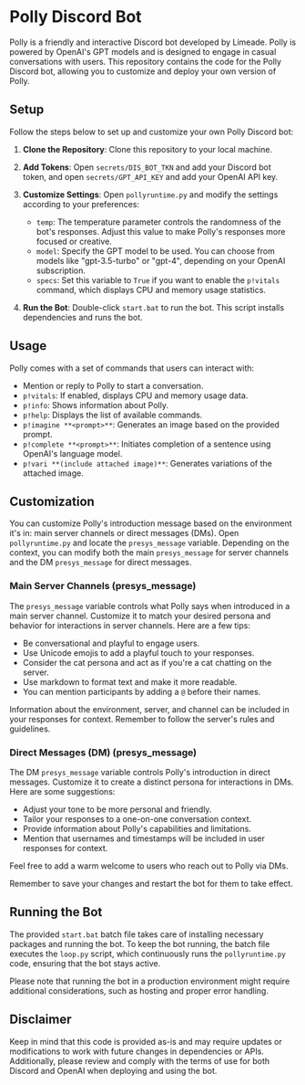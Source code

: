# Polly Discord Bot

Polly is a friendly and interactive Discord bot developed by Limeade. Polly is powered by OpenAI's GPT models and is designed to engage in casual conversations with users. This repository contains the code for the Polly Discord bot, allowing you to customize and deploy your own version of Polly.

## Setup

Follow the steps below to set up and customize your own Polly Discord bot:

1. **Clone the Repository**: Clone this repository to your local machine.

2. **Add Tokens**: Open `secrets/DIS_BOT_TKN` and add your Discord bot token, and open `secrets/GPT_API_KEY` and add your OpenAI API key.

3. **Customize Settings**: Open `pollyruntime.py` and modify the settings according to your preferences:

   - `temp`: The temperature parameter controls the randomness of the bot's responses. Adjust this value to make Polly's responses more focused or creative.
   - `model`: Specify the GPT model to be used. You can choose from models like "gpt-3.5-turbo" or "gpt-4", depending on your OpenAI subscription.
   - `specs`: Set this variable to `True` if you want to enable the `p!vitals` command, which displays CPU and memory usage statistics.

4. **Run the Bot**: Double-click `start.bat` to run the bot. This script installs dependencies and runs the bot.

## Usage

Polly comes with a set of commands that users can interact with:

- Mention or reply to Polly to start a conversation.
- `p!vitals`: If enabled, displays CPU and memory usage data.
- `p!info`: Shows information about Polly.
- `p!help`: Displays the list of available commands.
- `p!imagine **<prompt>**`: Generates an image based on the provided prompt.
- `p!complete **<prompt>**`: Initiates completion of a sentence using OpenAI's language model.
- `p!vari **(include attached image)**`: Generates variations of the attached image.

## Customization

You can customize Polly's introduction message based on the environment it's in: main server channels or direct messages (DMs). Open `pollyruntime.py` and locate the `presys_message` variable. Depending on the context, you can modify both the main `presys_message` for server channels and the DM `presys_message` for direct messages.

### Main Server Channels (presys_message)

The `presys_message` variable controls what Polly says when introduced in a main server channel. Customize it to match your desired persona and behavior for interactions in server channels. Here are a few tips:

- Be conversational and playful to engage users.
- Use Unicode emojis to add a playful touch to your responses.
- Consider the cat persona and act as if you're a cat chatting on the server.
- Use markdown to format text and make it more readable.
- You can mention participants by adding a `@` before their names.

Information about the environment, server, and channel can be included in your responses for context. Remember to follow the server's rules and guidelines.

### Direct Messages (DM) (presys_message)

The DM `presys_message` variable controls Polly's introduction in direct messages. Customize it to create a distinct persona for interactions in DMs. Here are some suggestions:

- Adjust your tone to be more personal and friendly.
- Tailor your responses to a one-on-one conversation context.
- Provide information about Polly's capabilities and limitations.
- Mention that usernames and timestamps will be included in user responses for context.

Feel free to add a warm welcome to users who reach out to Polly via DMs.

Remember to save your changes and restart the bot for them to take effect.

## Running the Bot

The provided `start.bat` batch file takes care of installing necessary packages and running the bot. To keep the bot running, the batch file executes the `loop.py` script, which continuously runs the `pollyruntime.py` code, ensuring that the bot stays active.

Please note that running the bot in a production environment might require additional considerations, such as hosting and proper error handling.

## Disclaimer

Keep in mind that this code is provided as-is and may require updates or modifications to work with future changes in dependencies or APIs. Additionally, please review and comply with the terms of use for both Discord and OpenAI when deploying and using the bot.
